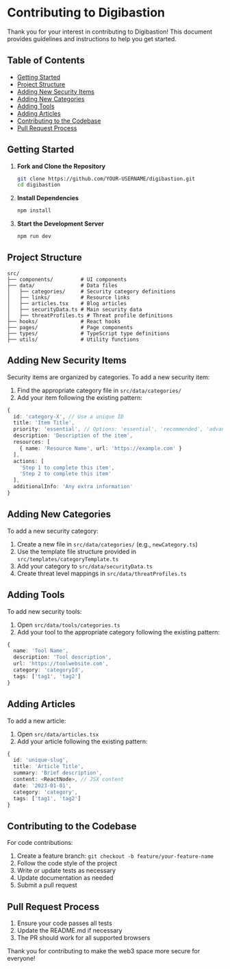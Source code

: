 
# Contributing to Digibastion

Thank you for your interest in contributing to Digibastion! This document provides guidelines and instructions to help you get started.

## Table of Contents

- [Getting Started](#getting-started)
- [Project Structure](#project-structure)
- [Adding New Security Items](#adding-new-security-items)
- [Adding New Categories](#adding-new-categories)
- [Adding Tools](#adding-tools)
- [Adding Articles](#adding-articles)
- [Contributing to the Codebase](#contributing-to-the-codebase)
- [Pull Request Process](#pull-request-process)

## Getting Started

1. **Fork and Clone the Repository**
   ```bash
   git clone https://github.com/YOUR-USERNAME/digibastion.git
   cd digibastion
   ```

2. **Install Dependencies**
   ```bash
   npm install
   ```

3. **Start the Development Server**
   ```bash
   npm run dev
   ```

## Project Structure

```
src/
├── components/         # UI components
├── data/               # Data files
│   ├── categories/     # Security category definitions
│   ├── links/          # Resource links
│   ├── articles.tsx    # Blog articles
│   ├── securityData.ts # Main security data
│   ├── threatProfiles.ts # Threat profile definitions
├── hooks/              # React hooks
├── pages/              # Page components
├── types/              # TypeScript type definitions
├── utils/              # Utility functions
```

## Adding New Security Items

Security items are organized by categories. To add a new security item:

1. Find the appropriate category file in `src/data/categories/`
2. Add your item following the existing pattern:

```typescript
{
  id: 'category-X', // Use a unique ID
  title: 'Item Title',
  priority: 'essential', // Options: 'essential', 'recommended', 'advanced'
  description: 'Description of the item',
  resources: [
    { name: 'Resource Name', url: 'https://example.com' }
  ],
  actions: [
    'Step 1 to complete this item',
    'Step 2 to complete this item'
  ],
  additionalInfo: 'Any extra information'
}
```

## Adding New Categories

To add a new security category:

1. Create a new file in `src/data/categories/` (e.g., `newCategory.ts`)
2. Use the template file structure provided in `src/templates/categoryTemplate.ts`
3. Add your category to `src/data/securityData.ts`
4. Create threat level mappings in `src/data/threatProfiles.ts`

## Adding Tools

To add new security tools:

1. Open `src/data/tools/categories.ts`
2. Add your tool to the appropriate category following the existing pattern:

```typescript
{
  name: 'Tool Name',
  description: 'Tool description',
  url: 'https://toolwebsite.com',
  category: 'categoryId',
  tags: ['tag1', 'tag2']
}
```

## Adding Articles

To add a new article:

1. Open `src/data/articles.tsx`
2. Add your article following the existing pattern:

```typescript
{
  id: 'unique-slug',
  title: 'Article Title',
  summary: 'Brief description',
  content: <ReactNode>, // JSX content
  date: '2023-01-01',
  category: 'category',
  tags: ['tag1', 'tag2']
}
```

## Contributing to the Codebase

For code contributions:

1. Create a feature branch: `git checkout -b feature/your-feature-name`
2. Follow the code style of the project
3. Write or update tests as necessary
4. Update documentation as needed
5. Submit a pull request

## Pull Request Process

1. Ensure your code passes all tests
2. Update the README.md if necessary
3. The PR should work for all supported browsers

Thank you for contributing to make the web3 space more secure for everyone!
